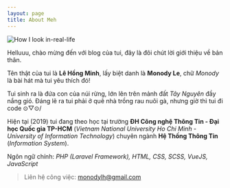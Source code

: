 ```yaml
---
layout: page
title: About Meh
---
```


![How I look in-real-life](https://i.imgur.com/nTYDLF5.png)

Helluuu, chào mừng đến với blog của tui, đây là đôi chút lời giới thiệu về bản thân.

Tên thật của tui là **Lê Hồng Minh**, lấy biệt danh là **Monody Le**, chữ *Monody* là bài hát mà tui yêu thích đó!

Tui sinh ra là đứa con của núi rừng, lớn lên trên mảnh đất *Tây Nguyên* đầy nắng gió. Đáng lẽ ra tui phải ở quê nhà trồng rau nuôi gà, nhưng giờ thì tui đi code ⊙▽⊙/

Hiện tại (2019) tui đang theo học tại trường **ĐH Công nghệ Thông Tin - Đại học Quốc gia TP-HCM** (*Vietnam National University Ho Chi Minh - University of Information Technology*) chuyên ngành **Hệ Thống Thông Tin** (*Information System*).

Ngôn ngữ chính: *PHP (Laravel Framework), HTML, CSS, SCSS, VueJS, JavaScript*

> Liên hệ công việc: monodylh@gmail.com